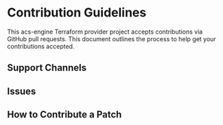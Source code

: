 # Contribution Guidelines

This acs-engine Terraform provider project accepts contributions via GitHub pull requests. This document outlines the process to help get your contributions accepted.

## Support Channels

## Issues

## How to Contribute a Patch
